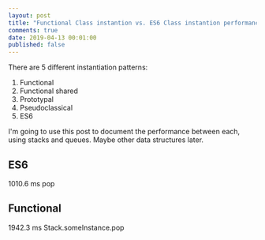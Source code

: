 ```yaml
---
layout: post
title: "Functional Class instantion vs. ES6 Class instantion performance"
comments: true
date: 2019-04-13 00:01:00
published: false
---
```

There are 5 different instantiation patterns:
1. Functional
2. Functional shared
3. Prototypal
4. Pseudoclassical
5. ES6

I'm going to use this post to document the performance between each, using stacks and queues. Maybe other data structures later.

## ES6
1010.6 ms pop

## Functional
1942.3 ms Stack.someInstance.pop